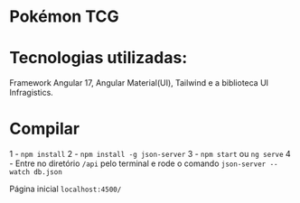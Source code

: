 # Pokémon TCG 


# Tecnologias utilizadas: 

Framework Angular 17, Angular Material(UI), Tailwind e a biblioteca UI Infragistics.


# Compilar
1 - ``npm install`` 
2 -  ``npm install -g json-server``
3 - ``npm start`` ou ``ng serve`` 
4 -  Entre no diretório ``/api`` pelo terminal e rode o comando ``json-server --watch db.json``

Página inicial ``localhost:4500/``